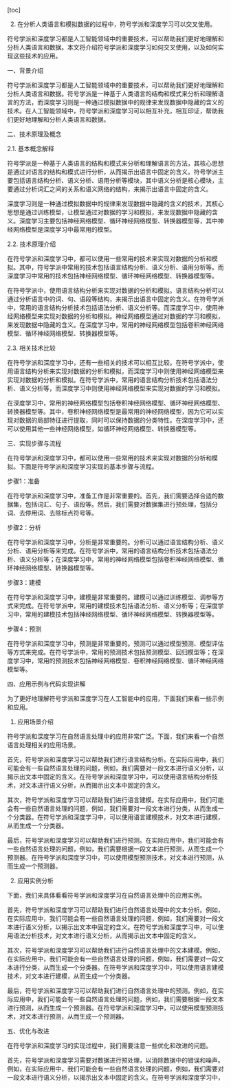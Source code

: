 
[toc]                    
                
                
2. 在分析人类语言和模拟数据的过程中，符号学派和深度学习可以交叉使用。

符号学派和深度学习都是人工智能领域中的重要技术，可以帮助我们更好地理解和分析人类语言和数据。本文将介绍符号学派和深度学习如何交叉使用，以及如何实现这些技术的应用。

一、背景介绍

符号学派和深度学习都是人工智能领域中的重要技术，可以帮助我们更好地理解和分析人类语言和数据。符号学派是一种基于人类语言的结构和模式来分析和理解语言的方法，而深度学习则是一种通过模拟数据中的规律来发现数据中隐藏的含义的技术。在人工智能领域中，符号学派和深度学习可以相互补充，相互印证，帮助我们更好地理解和分析人类语言和数据。

二、技术原理及概念

2.1. 基本概念解释

符号学派是一种基于人类语言的结构和模式来分析和理解语言的方法，其核心思想是通过对语言的结构和模式进行分析，从而揭示出语言中固定的含义。符号学派主要包括语言结构分析、语义分析、语用分析等模块，其中语义分析是核心模块，主要通过分析词汇之间的关系和语义网络的结构，来揭示出语言中固定的含义。

深度学习则是一种通过模拟数据中的规律来发现数据中隐藏的含义的技术，其核心思想是通过训练模型，让模型通过对数据的学习和模拟，来发现数据中隐藏的含义。深度学习主要包括神经网络模型、循环神经网络模型、转换器模型等，其中神经网络模型是深度学习中最常用的模型。

2.2. 技术原理介绍

在符号学派和深度学习中，都可以使用一些常用的技术来实现对数据的分析和模拟。其中，符号学派中常用的技术包括语言结构分析、语义分析、语用分析等。而深度学习中常用的技术包括神经网络模型、循环神经网络模型、转换器模型等。

在符号学派中，使用语言结构分析来实现对数据的分析和模拟。语言结构分析可以通过分析语言中的词、句、语段等结构，来揭示出语言中固定的含义。在符号学派中，常用的语言结构分析技术包括语法分析、语义分析等。而深度学习中，使用神经网络模型来实现对数据的分析和模拟。神经网络模型通过对数据的学习和模拟，来发现数据中隐藏的含义。在深度学习中，常用的神经网络模型包括卷积神经网络模型、循环神经网络模型、转换器模型等。

2.3. 相关技术比较

在符号学派和深度学习中，还有一些相关的技术可以相互比较。在符号学派中，使用语言结构分析来实现对数据的分析和模拟，而深度学习中则使用神经网络模型来实现对数据的分析和模拟。在符号学派中，常用的语言结构分析技术包括语法分析、语义分析等，而深度学习中则使用神经网络模型来实现对数据的学习和模拟。

在深度学习中，常用的神经网络模型包括卷积神经网络模型、循环神经网络模型、转换器模型等。其中，卷积神经网络模型是最常用的神经网络模型，因为它可以实现对数据的局部特征进行提取，同时可以保持数据的分类特性。在深度学习中，还可以使用其他一些神经网络模型，如循环神经网络模型、转换器模型等。

三、实现步骤与流程

在符号学派和深度学习中，都可以使用一些常用的技术来实现对数据的分析和模拟。下面是符号学派和深度学习实现的基本步骤与流程。

步骤1：准备

在符号学派和深度学习中，准备工作是非常重要的。首先，我们需要选择合适的数据集，包括词汇、句子、语段等。然后，我们需要对数据集进行预处理，包括分词、去停用词、去除标点符号等。

步骤2：分析

在符号学派和深度学习中，分析是非常重要的。分析可以通过语言结构分析、语义分析、语用分析等来完成。在符号学派中，常用的语言结构分析技术包括语法分析、语义分析等；在深度学习中，常用的神经网络模型包括卷积神经网络模型、循环神经网络模型、转换器模型等。

步骤3：建模

在符号学派和深度学习中，建模是非常重要的。建模可以通过训练模型、调参等方式来完成。在符号学派中，常用的建模技术包括语法分析、语义分析等；在深度学习中，常用的建模技术包括神经网络模型、循环神经网络模型、转换器模型等。

步骤4：预测

在符号学派和深度学习中，预测是非常重要的。预测可以通过模型预测、模型评估等方式来完成。在符号学派中，常用的预测技术包括预测模型、回归模型等；在深度学习中，常用的预测技术包括神经网络模型、卷积神经网络模型、循环神经网络模型等。

四、应用示例与代码实现讲解

为了更好地理解符号学派和深度学习在人工智能中的应用，下面我们来看一些示例和应用。

1. 应用场景介绍

符号学派和深度学习在自然语言处理中的应用非常广泛。下面，我们来看一个自然语言处理相关的应用场景。

首先，符号学派和深度学习可以帮助我们进行语言结构分析。在实际应用中，我们可能会有一些自然语言处理的问题，例如，我们需要对一段文本进行语义分析，以揭示出文本中固定的含义。在符号学派和深度学习中，可以使用语言结构分析技术，对文本进行语义分析，从而揭示出文本中固定的含义。

其次，符号学派和深度学习可以帮助我们进行语言建模。在实际应用中，我们可能会有一些自然语言处理的问题，例如，我们需要对一段文本进行分类，从而生成一个分类器。在符号学派和深度学习中，可以使用语言建模技术，对文本进行建模，从而生成一个分类器。

最后，符号学派和深度学习可以帮助我们进行预测。在实际应用中，我们可能会有一些自然语言处理的问题，例如，我们需要根据一段文本进行预测，从而生成一个预测器。在符号学派和深度学习中，可以使用模型预测技术，对文本进行预测，从而生成一个预测器。

2. 应用实例分析

下面，我们来具体看看符号学派和深度学习在自然语言处理中的应用实例。

首先，符号学派和深度学习可以帮助我们进行自然语言处理中的文本分析。例如，在实际应用中，我们可能会有一些自然语言处理的问题，例如，我们需要对一段文本进行语义分析，以揭示出文本中固定的含义。在符号学派和深度学习中，可以使用语法分析技术，对文本进行语义分析，从而揭示出文本中固定的含义。

其次，符号学派和深度学习可以帮助我们进行自然语言处理中的文本建模。例如，在实际应用中，我们可能会有一些自然语言处理的问题，例如，我们需要对一段文本进行分类，从而生成一个分类器。在符号学派和深度学习中，可以使用语言建模技术，对文本进行建模，从而生成一个分类器。

最后，符号学派和深度学习可以帮助我们进行自然语言处理中的预测。例如，在实际应用中，我们可能会有一些自然语言处理的问题，例如，我们需要根据一段文本进行预测，从而生成一个预测器。在符号学派和深度学习中，可以使用模型预测技术，对文本进行预测，从而生成一个预测器。

五、优化与改进

在符号学派和深度学习的实现过程中，我们需要注意一些优化和改进的问题。

首先，符号学派和深度学习需要对数据进行预处理，以消除数据中的错误和噪声。例如，在实际应用中，我们可能会有一些自然语言处理的问题，例如，我们需要对一段文本进行语义分析，以揭示出文本中固定的含义。在符号学派和深度学习中，

